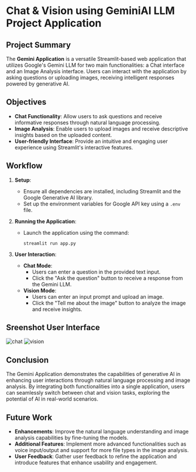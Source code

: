 # Chat & Vision using GeminiAI LLM Project Application

## Project Summary
The **Gemini Application** is a versatile Streamlit-based web application that utilizes Google's Gemini LLM for two main functionalities: a Chat interface and an Image Analysis interface. Users can interact with the application by asking questions or uploading images, receiving intelligent responses powered by generative AI.

## Objectives
- **Chat Functionality**: Allow users to ask questions and receive informative responses through natural language processing.
- **Image Analysis**: Enable users to upload images and receive descriptive insights based on the uploaded content.
- **User-friendly Interface**: Provide an intuitive and engaging user experience using Streamlit's interactive features.

## Workflow
1. **Setup**: 
   - Ensure all dependencies are installed, including Streamlit and the Google Generative AI library.
   - Set up the environment variables for Google API key using a `.env` file.
  
2. **Running the Application**:
   - Launch the application using the command:
     ```
     streamlit run app.py
     ```
     
3. **User Interaction**:
   - **Chat Mode**:
     - Users can enter a question in the provided text input.
     - Click the "Ask the question" button to receive a response from the Gemini LLM.
   - **Vision Mode**:
     - Users can enter an input prompt and upload an image.
     - Click the "Tell me about the image" button to analyze the image and receive insights.

## Sreenshot User Interface
![chat](https://github.com/user-attachments/assets/86963007-6d98-4ab8-81fb-5d22a7b8029a)
![vision](https://github.com/user-attachments/assets/04e802c4-34c5-4567-86bc-56cefbd96f83)

## Conclusion
The Gemini Application demonstrates the capabilities of generative AI in enhancing user interactions through natural language processing and image analysis. By integrating both functionalities into a single application, users can seamlessly switch between chat and vision tasks, exploring the potential of AI in real-world scenarios.

## Future Work
- **Enhancements**: Improve the natural language understanding and image analysis capabilities by fine-tuning the models.
- **Additional Features**: Implement more advanced functionalities such as voice input/output and support for more file types in the image analysis.
- **User Feedback**: Gather user feedback to refine the application and introduce features that enhance usability and engagement.

